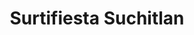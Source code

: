 ---
title: "Surtifiesta Suchitlan"
url: /suchitlan-comala-colima/surtifiesta-suchitlan/
shop: Lebensmittel
---